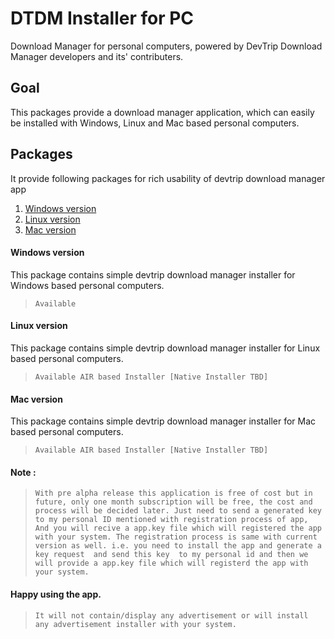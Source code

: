 # DTDM Installer for PC
Download Manager for personal computers, powered by DevTrip Download Manager developers and its' contributers.

## Goal

This packages provide a download manager application, which can easily be installed with Windows, Linux and Mac based personal computers.

## Packages 

It provide following packages for rich usability of devtrip download manager app 

1. [Windows version](#windows-version)
2. [Linux version](#linux-version)
3. [Mac version](#mac-version)

#### Windows version

This package contains simple devtrip download manager installer for Windows based personal computers. 
>`Available`

#### Linux version

This package contains simple devtrip download manager installer for Linux based personal computers. 
>`Available AIR based Installer [Native Installer TBD]`

#### Mac version

This package contains simple devtrip download manager installer for Mac based personal computers.
>`Available AIR based Installer [Native Installer TBD]`

#### Note :

>`With pre alpha release this application is free of cost but in future, only one month subscription will be free, the cost and process will be decided later. Just need to send a generated key to my personal ID mentioned with registration process of app, And you will recive a app.key file which will registered the app with your system. The registration process is same with current version as well. i.e. you need to install the app and generate a key request  and send this key  to my personal id and then we will provide a app.key file which will registerd the app with your system.`

#### Happy using the app.

>`It will not contain/display any advertisement or will install any advertisement installer with your system.`

